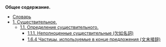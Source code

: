 **Общее содержание.**



- [Словарь](chapters/tesaurus.md)
- [1. Существительное.](./chapters/ch1/1.1.md#1-существительное)
  - [1.1. Определение существительного.](./chapters/ch1/1.1.md#11-определение-существительного)
    - [1.1.1. Неполноценные существительные (欠如名詞)](./chapters/ch1/1.1.md#111-неполноценные-существительные-欠如名詞)
    - [1.6.4 Частицы, используемые в конце предложения (文末接辞)](./chapters/ch1/1.6/1.6.4.md#1.6.4-частицы,-используемые-в-конце-предложения-(文末接辞))

